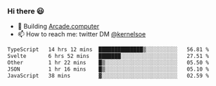 ### Hi there 😃

- 🔨 Building [Arcade.computer](https://arcade.computer)
- 📫 How to reach me: twitter DM [@kernelsoe](https://twitter.com/kernelsoe)

<!--START_SECTION:waka-->

```txt
TypeScript   14 hrs 12 mins  ██████████████▒░░░░░░░░░░   56.81 %
Svelte       6 hrs 52 mins   ███████░░░░░░░░░░░░░░░░░░   27.51 %
Other        1 hr 22 mins    █▒░░░░░░░░░░░░░░░░░░░░░░░   05.50 %
JSON         1 hr 16 mins    █▒░░░░░░░░░░░░░░░░░░░░░░░   05.10 %
JavaScript   38 mins         ▓░░░░░░░░░░░░░░░░░░░░░░░░   02.59 %
```

<!--END_SECTION:waka-->
